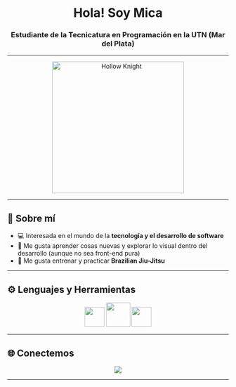 <h1 align="center">Hola! Soy Mica </h1>
<h3 align="center">Estudiante de la Tecnicatura en Programación en la UTN (Mar del Plata)</h3>

---

<p align="center">
  <img src="[https://i.imgur.com/M6O4RZV.gif](https://tenor.com/es-AR/view/hollow-knight-knight-lantern-running-run-gif-1881883598400204889)" alt="Hollow Knight" width="300"/>
</p>

---

## 🩵 Sobre mí  
- 💻 Interesada en el mundo de la **tecnología y el desarrollo de software**  
- 🌱 Me gusta aprender cosas nuevas y explorar lo visual dentro del desarrollo (aunque no sea front-end pura)  
- 🥋 Me gusta entrenar y practicar **Brazilian Jiu-Jitsu**  

---

## ⚙️ Lenguajes y Herramientas  

<p align="center">
  <img src="https://cdn.jsdelivr.net/gh/devicons/devicon/icons/java/java-original.svg" width="45" />
  <img src="https://cdn.jsdelivr.net/gh/devicons/devicon/icons/mysql/mysql-original-wordmark.svg" width="55" />
  <img src="https://cdn.jsdelivr.net/gh/devicons/devicon/icons/angularjs/angularjs-original.svg" width="45" />
</p>

---

## 🌐 Conectemos  
<p align="center">
  <a href="https://www.linkedin.com/in/micaela-morano-92631b333?utm_source=share&utm_campaign=share_via&utm_content=profile&utm_medium=android_app" target="_blank">
    <img src="https://img.shields.io/badge/LinkedIn-0A66C2?style=for-the-badge&logo=linkedin&logoColor=white"/>
  </a>
</p>

---


